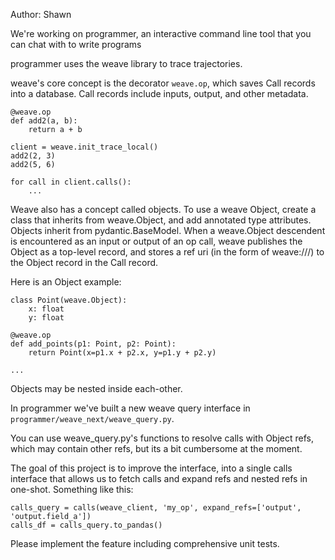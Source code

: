 Author: Shawn

We're working on programmer, an interactive command line tool that you can chat with to write programs

programmer uses the weave library to trace trajectories.

weave's core concept is the decorator `weave.op`, which saves Call records into a database. Call records include inputs, output, and other metadata.

```
@weave.op
def add2(a, b):
    return a + b

client = weave.init_trace_local()
add2(2, 3)
add2(5, 6)

for call in client.calls():
    ...
```

Weave also has a concept called objects. To use a weave Object, create a class that inherits from weave.Object, and add annotated type attributes. Objects inherit from pydantic.BaseModel. When a weave.Object descendent is encountered as an input or output of an op call, weave publishes the Object as a top-level record, and stores a ref uri (in the form of weave:///) to the Object record in the Call record.

Here is an Object example:

```
class Point(weave.Object):
    x: float
    y: float

@weave.op
def add_points(p1: Point, p2: Point):
    return Point(x=p1.x + p2.x, y=p1.y + p2.y)

...
```

Objects may be nested inside each-other.

In programmer we've built a new weave query interface in `programmer/weave_next/weave_query.py`.

You can use weave_query.py's functions to resolve calls with Object refs, which may contain other refs, but its a bit cumbersome at the moment.

The goal of this project is to improve the interface, into a single calls interface that allows us to fetch calls and expand refs and nested refs in one-shot. Something like this:

```
calls_query = calls(weave_client, 'my_op', expand_refs=['output', 'output.field_a'])
calls_df = calls_query.to_pandas()
```

Please implement the feature including comprehensive unit tests.